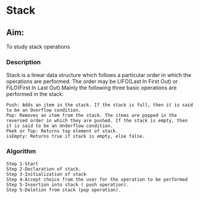 # Stack
## Aim:
To study stack operations
### Description
Stack is a linear data structure which follows a particular order in which the operations are performed. The order may be LIFO(Last In First Out) or FILO(First In Last Out).Mainly the following three basic operations are performed in the stack:

    Push: Adds an item in the stack. If the stack is full, then it is said to be an Overflow condition.
    Pop: Removes an item from the stack. The items are popped in the reversed order in which they are pushed. If the stack is empty, then it is said to be an Underflow condition.
    Peek or Top: Returns top element of stack.
    isEmpty: Returns true if stack is empty, else false.
### Algorithm

    Step 1-Start
    Step 2-Declaration of stack.
    Step 3-Initialization of stack
    Step 4-Accept choice from the user for the operation to be performed
    Step 5-Insertion into stack ( push operation).
    Step 5-Deletion from stack (pop operation).

